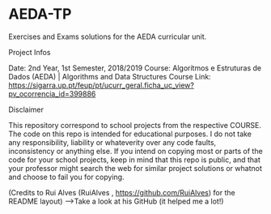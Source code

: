 # AEDA-TP
Exercises and Exams solutions for the AEDA curricular unit.

Project Infos

Date: 2nd Year, 1st Semester, 2018/2019
Course: Algorítmos e Estruturas de Dados (AEDA) | Algorithms and Data Structures
Course Link: https://sigarra.up.pt/feup/pt/ucurr_geral.ficha_uc_view?pv_ocorrencia_id=399886

Disclaimer

This repository correspond to school projects from the respective COURSE. The code on this repo is intended for educational purposes. I do not take any responsibility, liability or whateverity over any code faults, inconsistency or anything else. If you intend on copying most or parts of the code for your school projects, keep in mind that this repo is public, and that your professor might search the web for similar project solutions or whatnot and choose to fail you for copying.

(Credits to Rui Alves (RuiAlves , https://github.com/RuiAlves) for the README layout) -->Take a look at his GitHub (it helped me a lot!)
